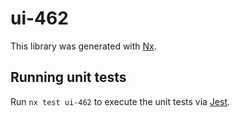 # ui-462

This library was generated with [Nx](https://nx.dev).

## Running unit tests

Run `nx test ui-462` to execute the unit tests via [Jest](https://jestjs.io).

